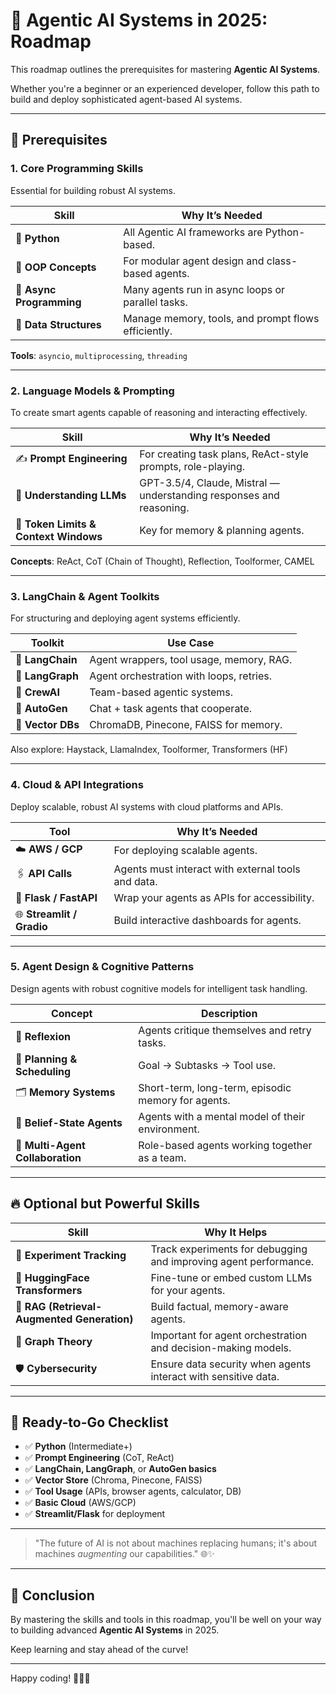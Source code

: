 # 🧠 Agentic AI Systems in 2025: Roadmap

This roadmap outlines the prerequisites for mastering **Agentic AI Systems**. 

Whether you're a beginner or an experienced developer, follow this path to build and deploy sophisticated agent-based AI systems.

---

## 🔑 Prerequisites

### 1. Core Programming Skills
Essential for building robust AI systems.

| Skill                     | Why It’s Needed |
|---------------------------|-----------------|
| 🐍 **Python**              | All Agentic AI frameworks are Python-based. |
| 🧪 **OOP Concepts**       | For modular agent design and class-based agents. |
| 🔁 **Async Programming**  | Many agents run in async loops or parallel tasks. |
| 🧱 **Data Structures**    | Manage memory, tools, and prompt flows efficiently. |

**Tools**: `asyncio`, `multiprocessing`, `threading`

---

### 2. Language Models & Prompting
To create smart agents capable of reasoning and interacting effectively.

| Skill                             | Why It’s Needed |
|-----------------------------------|-----------------|
| ✍️ **Prompt Engineering**         | For creating task plans, ReAct-style prompts, role-playing. |
| 🧠 **Understanding LLMs**         | GPT-3.5/4, Claude, Mistral — understanding responses and reasoning. |
| 🧾 **Token Limits & Context Windows** | Key for memory & planning agents. |

**Concepts**: ReAct, CoT (Chain of Thought), Reflection, Toolformer, CAMEL

---

### 3. LangChain & Agent Toolkits
For structuring and deploying agent systems efficiently.

| Toolkit             | Use Case |
|---------------------|----------|
| 🔗 **LangChain**     | Agent wrappers, tool usage, memory, RAG. |
| 🧠 **LangGraph**     | Agent orchestration with loops, retries. |
| 👥 **CrewAI**        | Team-based agentic systems. |
| 🧰 **AutoGen**       | Chat + task agents that cooperate. |
| 🧱 **Vector DBs**    | ChromaDB, Pinecone, FAISS for memory. |

Also explore: Haystack, LlamaIndex, Toolformer, Transformers (HF)

---

### 4. Cloud & API Integrations
Deploy scalable, robust AI systems with cloud platforms and APIs.

| Tool                | Why It’s Needed |
|---------------------|-----------------|
| ☁️ **AWS / GCP**     | For deploying scalable agents. |
| 🖇️ **API Calls**     | Agents must interact with external tools and data. |
| 🔌 **Flask / FastAPI** | Wrap your agents as APIs for accessibility. |
| 🌐 **Streamlit / Gradio** | Build interactive dashboards for agents. |

---

### 5. Agent Design & Cognitive Patterns
Design agents with robust cognitive models for intelligent task handling.

| Concept                       | Description |
|-------------------------------|-------------|
| 🧠 **Reflexion**               | Agents critique themselves and retry tasks. |
| 🧭 **Planning & Scheduling**   | Goal → Subtasks → Tool use. |
| 🗂️ **Memory Systems**         | Short-term, long-term, episodic memory for agents. |
| 🧠 **Belief-State Agents**     | Agents with a mental model of their environment. |
| 👥 **Multi-Agent Collaboration** | Role-based agents working together as a team. |

---

## 🔥 Optional but Powerful Skills

| Skill                            | Why It Helps |
|----------------------------------|--------------|
| 🧪 **Experiment Tracking**       | Track experiments for debugging and improving agent performance. |
| 🤖 **HuggingFace Transformers**  | Fine-tune or embed custom LLMs for your agents. |
| 💬 **RAG (Retrieval-Augmented Generation)** | Build factual, memory-aware agents. |
| 🧩 **Graph Theory**              | Important for agent orchestration and decision-making models. |
| 🛡️ **Cybersecurity**             | Ensure data security when agents interact with sensitive data. |

---

## 🚀 Ready-to-Go Checklist

- ✅ **Python** (Intermediate+)
- ✅ **Prompt Engineering** (CoT, ReAct)
- ✅ **LangChain, LangGraph**, or **AutoGen basics**
- ✅ **Vector Store** (Chroma, Pinecone, FAISS)
- ✅ **Tool Usage** (APIs, browser agents, calculator, DB)
- ✅ **Basic Cloud** (AWS/GCP)
- ✅ **Streamlit/Flask** for deployment

---

> "The future of AI is not about machines replacing humans; it's about machines *augmenting* our capabilities." 🌐✨

---

## 📝 Conclusion

By mastering the skills and tools in this roadmap, you'll be well on your way to building advanced **Agentic AI Systems** in 2025. 

Keep learning and stay ahead of the curve!

---

Happy coding! 👨‍💻🚀
